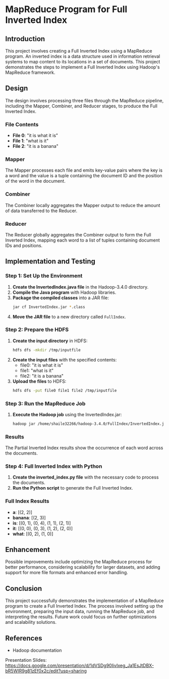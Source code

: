 # MapReduce Program for Full Inverted Index

## Introduction
This project involves creating a Full Inverted Index using a MapReduce program. An inverted index is a data structure used in information retrieval systems to map content to its locations in a set of documents. This project demonstrates the steps to implement a Full Inverted Index using Hadoop's MapReduce framework.

## Design
The design involves processing three files through the MapReduce pipeline, including the Mapper, Combiner, and Reducer stages, to produce the Full Inverted Index.

### File Contents
- **File 0**: "it is what it is"
- **File 1**: "what is it"
- **File 2**: "it is a banana"

### Mapper
The Mapper processes each file and emits key-value pairs where the key is a word and the value is a tuple containing the document ID and the position of the word in the document.

### Combiner
The Combiner locally aggregates the Mapper output to reduce the amount of data transferred to the Reducer.

### Reducer
The Reducer globally aggregates the Combiner output to form the Full Inverted Index, mapping each word to a list of tuples containing document IDs and positions.

## Implementation and Testing
### Step 1: Set Up the Environment
1. **Create the InvertedIndex.java file** in the Hadoop-3.4.0 directory.
2. **Compile the Java program** with Hadoop libraries.
3. **Package the compiled classes** into a JAR file:
   ```bash
   jar cf InvertedIndex.jar *.class
   ```
4. **Move the JAR file** to a new directory called `FullIndex`.

### Step 2: Prepare the HDFS
1. **Create the input directory** in HDFS:
   ```bash
   hdfs dfs -mkdir /tmp/inputfile
   ```
2. **Create the input files** with the specified contents:
   - file0: "it is what it is"
   - file1: "what is it"
   - file2: "it is a banana"
3. **Upload the files** to HDFS:
   ```bash
   hdfs dfs -put file0 file1 file2 /tmp/inputfile
   ```

### Step 3: Run the MapReduce Job
1. **Execute the Hadoop job** using the InvertedIndex.jar:
   ```bash
   hadoop jar /home/shaile32266/hadoop-3.4.0/FullIndex/InvertedIndex.jar InvertedIndex /tmp/inputfile /tmp/outputfile
   ```

### Results
The Partial Inverted Index results show the occurrence of each word across the documents.

### Step 4: Full Inverted Index with Python
1. **Create the inverted_index.py file** with the necessary code to process the documents.
2. **Run the Python script** to generate the Full Inverted Index.

### Full Index Results
- **a**: [(2, 2)]
- **banana**: [(2, 3)]
- **is**: [(0, 1), (0, 4), (1, 1), (2, 1)]
- **it**: [(0, 0), (0, 3), (1, 2), (2, 0)]
- **what**: [(0, 2), (1, 0)]

## Enhancement
Possible improvements include optimizing the MapReduce process for better performance, considering scalability for larger datasets, and adding support for more file formats and enhanced error handling.

## Conclusion
This project successfully demonstrates the implementation of a MapReduce program to create a Full Inverted Index. The process involved setting up the environment, preparing the input data, running the MapReduce job, and interpreting the results. Future work could focus on further optimizations and scalability solutions.

## References
- Hadoop documentation

Presentation Slides: https://docs.google.com/presentation/d/1dVSDg90IivIxeg_Ja1EsJtDBX-bR5WIR9g81zEf0x2c/edit?usp=sharing
